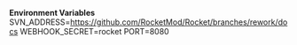 **Environment Variables**
SVN_ADDRESS=https://github.com/RocketMod/Rocket/branches/rework/docs
WEBHOOK_SECRET=rocket
PORT=8080
